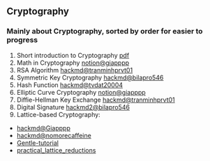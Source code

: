 ## Cryptography
### Mainly about Cryptography, sorted by order for easier to progress
1. Short introduction to Cryptography [pdf](https://github.com/KienHoSD/WCO2/blob/main/Cryptography/1_Introduction/crypto_roadmap.pdf)
2. Math in Cryptography [notion@giapppp](https://giapppp.notion.site/Mathematic-in-Cryptography-01a27fda51a943d2b04fbe840e5dd26b)
3. RSA Algorithm [hackmd@tranminhprvt01](https://hackmd.io/@tranminhprvt01/RSA_Training_WCO2)
4. Symmetric Key Cryptography [hackmd@bilapro546](https://hackmd.io/@bilapro546/BJE-kYpyA)
5. Hash Function [hackmd@tvdat20004](https://hackmd.io/@tvdat20004/HkxCf9eLZR)
6. Elliptic Curve Cryptography [notion@giapppp](https://giapppp.notion.site/Elliptic-Curve-Cryptography-50d4401770b641349ad235e287b326d0)
7. Diffie-Hellman Key Exchange [hackmd@tranminhprvt01](https://hackmd.io/@tranminhprvt01/DH_training)
8. Digital Signature [hackmd2@bilapro546](https://hackmd.io/@bilapro546/DSA-WCO2)
9. Lattice-based Cryptography:
  * [hackmd@Giapppp](https://hackmd.io/@Giapppp/BJ4wfpZST) 
  * [hackmd@nomorecaffeine](https://hackmd.io/@nomorecaffeine/r1xstVfxC)
  * [Gentle-tutorial](https://eprint.iacr.org/2023/032.pdf)
  * [practical_lattice_reductions](https://ur4ndom.dev/static/files/latticetraining/practical_lattice_reductions.pdf)